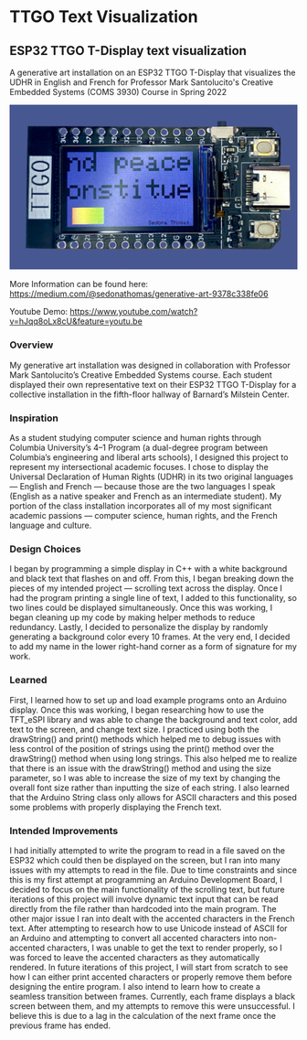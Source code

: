 # TTGO Text Visualization
## ESP32 TTGO T-Display text visualization

A generative art installation on an  ESP32 TTGO T-Display that visualizes the UDHR in English and French for Professor Mark Santolucito's Creative Embedded Systems (COMS 3930) Course in Spring 2022

![ESP32 TTGO T-Display with the UDHR in English and French with a pride flag](./Images/TTGO_Text_Visualization_3.jpg)

More Information can be found here: https://medium.com/@sedonathomas/generative-art-9378c338fe06

Youtube Demo: https://www.youtube.com/watch?v=hJqq8oLx8cU&feature=youtu.be

### Overview

My generative art installation was designed in collaboration with Professor Mark Santolucito’s Creative Embedded Systems course. Each student displayed their own representative text on their ESP32 TTGO T-Display for a collective installation in the fifth-floor hallway of Barnard’s Milstein Center.

### Inspiration

As a student studying computer science and human rights through Columbia University’s 4–1 Program (a dual-degree program between Columbia’s engineering and liberal arts schools), I designed this project to represent my intersectional academic focuses. I chose to display the Universal Declaration of Human Rights (UDHR) in its two original languages — English and French — because those are the two languages I speak (English as a native speaker and French as an intermediate student). My portion of the class installation incorporates all of my most significant academic passions — computer science, human rights, and the French language and culture.

### Design Choices

I began by programming a simple display in C++ with a white background and black text that flashes on and off. From this, I began breaking down the pieces of my intended project — scrolling text across the display. Once I had the program printing a single line of text, I added to this functionality, so two lines could be displayed simultaneously. Once this was working, I began cleaning up my code by making helper methods to reduce redundancy. Lastly, I decided to personalize the display by randomly generating a background color every 10 frames. At the very end, I decided to add my name in the lower right-hand corner as a form of signature for my work.

### Learned

First, I learned how to set up and load example programs onto an Arduino display. Once this was working, I began researching how to use the TFT_eSPI library and was able to change the background and text color, add text to the screen, and change text size. I practiced using both the drawString() and print() methods which helped me to debug issues with less control of the position of strings using the print() method over the drawString() method when using long strings. This also helped me to realize that there is an issue with the drawString() method and using the size parameter, so I was able to increase the size of my text by changing the overall font size rather than inputting the size of each string. I also learned that the Arduino String class only allows for ASCII characters and this posed some problems with properly displaying the French text.

### Intended Improvements

I had initially attempted to write the program to read in a file saved on the ESP32 which could then be displayed on the screen, but I ran into many issues with my attempts to read in the file. Due to time constraints and since this is my first attempt at programming an Arduino Development Board, I decided to focus on the main functionality of the scrolling text, but future iterations of this project will involve dynamic text input that can be read directly from the file rather than hardcoded into the main program. The other major issue I ran into dealt with the accented characters in the French text. After attempting to research how to use Unicode instead of ASCII for an Arduino and attempting to convert all accented characters into non-accented characters, I was unable to get the text to render properly, so I was forced to leave the accented characters as they automatically rendered. In future iterations of this project, I will start from scratch to see how I can either print accented characters or properly remove them before designing the entire program. I also intend to learn how to create a seamless transition between frames. Currently, each frame displays a black screen between them, and my attempts to remove this were unsuccessful. I believe this is due to a lag in the calculation of the next frame once the previous frame has ended.
